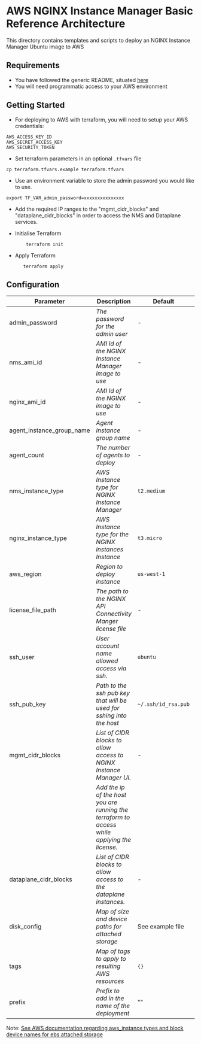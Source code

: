 # AWS NGINX Instance Manager Basic Reference Architecture

This directory contains templates and scripts to deploy an NGINX Instance Manager Ubuntu image to AWS

## Requirements

- You have followed the generic README, situated [here](../../README.md)
- You will need programmatic access to your AWS environment

## Getting Started

- For deploying to AWS with terraform, you will need to setup your AWS credentials:

```shell
AWS_ACCESS_KEY_ID
AWS_SECRET_ACCESS_KEY
AWS_SECURITY_TOKEN
```

- Set terraform parameters in an optional `.tfvars` file

```shell
cp terraform.tfvars.example terraform.tfvars
```

- Use an environment variable to store the admin password you would like to use.

```
export TF_VAR_admin_password=xxxxxxxxxxxxxxx
```

- Add the required IP ranges to the "mgmt_cidr_blocks" and "dataplane_cidr_blocks" in order to access the NMS and Dataplane services.

- Initialise Terraform

  ```shell
      terraform init
  ```

- Apply Terraform

  ```shell
     terraform apply
  ```

## Configuration

| Parameter                 | Description                                                                                  | Default             | Required |
|---------------------------|----------------------------------------------------------------------------------------------|---------------------|----------|
| admin_password            | _The password for the admin user_                                                            | -                   | Yes      |
| nms_ami_id                | _AMI Id of the NGINX Instance Manager image to use_                                          | -                   | Yes      |
| nginx_ami_id              | _AMI Id of the NGINX image to use_                                                           | -                   | Yes      |
| agent_instance_group_name | _Agent Instance group name_                                                                  | -                   | Yes      |
| agent_count               | _The number of agents to deploy_                                                             | -                   | No       |
| nms_instance_type         | _AWS Instance type for NGINX Instance Manager_                                               | `t2.medium`         | No       |
| nginx_instance_type       | _AWS Instance type for the NGINX instances Instance_                                         | `t3.micro`          | No       |
| aws_region                | _Region to deploy instance_                                                                  | `us-west-1`         | No       |
| license_file_path         | _The path to the NGINX API Connectivity Manger license file_                                 | -                   | Yes      |
| ssh_user                  | _User account name allowed access via ssh._                                                  | `ubuntu`            | No       |
| ssh_pub_key               | _Path to the ssh pub key that will be used for sshing into the host_                         | `~/.ssh/id_rsa.pub` | No       |
| mgmt_cidr_blocks          | _List of CIDR blocks to allow access to NGINX Instance Manager UI._                          | -                   | No       |
|                           | _Add the ip of the host you are running the terraform to access while applying the license._ |                     |          |
| dataplane_cidr_blocks     | _List of CIDR blocks to allow access to the dataplane instances._                            | -                   | No       |
| disk_config               | _Map of size and device paths for attached storage_                                          | See example file    | Yes      |
| tags                      | _Map of tags to apply to resulting AWS resources_                                            | `{}`                | No       |
| prefix                    | _Prefix to add in the name of the deployment_                                                | ""                  | Yes      |

Note: [See AWS documentation regarding aws_instance types and block device names for ebs attached storage](https://docs.aws.amazon.com/AWSEC2/latest/UserGuide/nvme-ebs-volumes.html)
